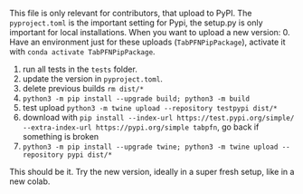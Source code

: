 This file is only relevant for contributors, that upload to PyPI.
The `pyproject.toml` is the important setting for Pypi, the setup.py is only important for local installations.
When you want to upload a new version:
0. Have an environment just for these uploads (`TabPFNPipPackage`), activate it with `conda activate TabPFNPipPackage`.
1. run all tests in the `tests` folder.
2. update the version in `pyproject.toml`.
3. delete previous builds `rm dist/*`
4. `python3 -m pip install --upgrade build; python3 -m build`
5. test upload `python3 -m twine upload --repository testpypi dist/*`
6. download with `pip install --index-url https://test.pypi.org/simple/ --extra-index-url https://pypi.org/simple tabpfn`, go back if something is broken
7. `python3 -m pip install --upgrade twine; python3 -m twine upload --repository pypi dist/*`

This should be it. Try the new version, ideally in a super fresh setup, like in a new colab.
